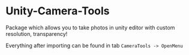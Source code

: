# Unity-Camera-Tools

Package which allows you to take photos in unity editor with custom resolution, transparency!

Everything after importing can be found in tab ``CameraTools -> OpenMenu``
